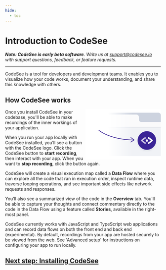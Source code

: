 ```yaml
---
hide:
  - toc
---
```

# Introduction to CodeSee

_**Note: CodeSee is early beta software**. Write us at <a href="mailto:support@codesee.io">support@codesee.io</a> with support questions, feedback, or feature requests._

---

CodeSee is a tool for developers and development teams. It enables you to visualize how your code works, document your understanding, and share this knowledge with others.

## How CodeSee works

<p class="block">
  <img alt="CodeSee button in browser" src="img/codesee_in_browser@2x.png" width="244" height="162" align="right">
</p>

Once you install CodeSee in your codebase, you'll be able to make recordings of the inner workings of your application.

When you run your app locally with CodeSee installed, you’ll see a button with the CodeSee logo. Click the CodeSee button to **start recording**, then interact with your app. When you want to **stop recording**, click the button again.

CodeSee will create a visual execution map called a **Data Flow** where you can explore all the code that ran in execution order, inspect runtime data, traverse looping operations, and see important side effects like network requests and responses.

You’ll also see a summarized view of the code in the **Overview** tab. You'll be able to capture your thoughts and connect commentary directly to the code in the Data Flow using a feature called **Stories**, available in the right-most panel.

CodeSee currently works with JavaScript and TypeScript web applications and can record data flows on both the front end and back end (experimental). By default, recordings from your app are hosted securely to be viewed from the web. See 'Advanced setup' for instructions on configuring your app to run locally.


## [Next step: Installing CodeSee](./installation)
&nbsp;
